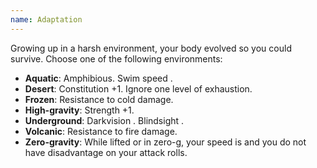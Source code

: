 ```yaml
---
name: Adaptation
---
```

Growing up in a harsh environment, your body evolved so you could survive. Choose one of the following environments:

- __Aquatic__: Amphibious. Swim speed <me-distance length="30" />.
- __Desert__: Constitution +1. Ignore one level of exhaustion.
- __Frozen__: Resistance to cold damage.
- __High-gravity__: Strength +1.
- __Underground__: Darkvision <me-distance length="60" />. Blindsight <me-distance length="30" />.
- __Volcanic__: Resistance to fire damage.
- __Zero-gravity__: While lifted or in zero-g, your speed is <me-distance length="5" /> and you do not have disadvantage on your attack rolls. 
